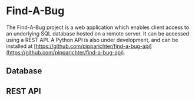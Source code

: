 # Find-A-Bug

The Find-A-Bug project is a web application which enables client access to an underlying SQL database hosted on a remote server. It can be accessed using a REST API. A Python API is also under development, and can be installed at [https://github.com/pipparichter/find-a-bug-api](https://github.com/pipparichter/find-a-bug-api). 

## Database

## REST API

